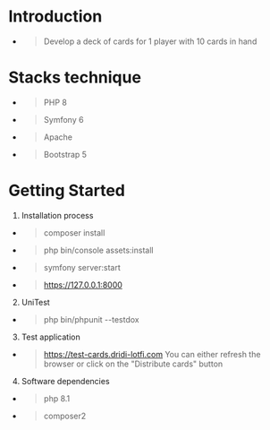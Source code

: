 # Introduction
- > Develop a deck of cards for 1 player with 10 cards in hand

# Stacks technique
- > PHP 8 
- > Symfony 6 
- > Apache
- > Bootstrap 5  

# Getting Started
1.	Installation process
- > composer install
- > php bin/console assets:install
- > symfony server:start  
- > https://127.0.0.1:8000

2. UniTest
- > php bin/phpunit --testdox

3. Test application
- > https://test-cards.dridi-lotfi.com You can either refresh the browser or click on the "Distribute cards" button

4. Software dependencies
- > php 8.1
- > composer2